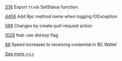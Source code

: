 
[376](https://github.com/hyperledger-labs/fabric-token-sdk/pull/376) Export `ttxdb` SetStatus function.

[4406](https://github.com/hyperledger/besu/pull/4406) Add Rpc method name when logging IOException

[568](https://github.com/hyperledger/aries-agent-test-harness/pull/568) Changes by create-pull-request action

[1029](https://github.com/hyperledger/aries-framework-javascript/pull/1029) feat: use did:key flag

[88](https://github.com/hyperledger/aries-mobile-test-harness/pull/88) Speed increases to receiving credential in BC Wallet


[See more >>>](https://start-here.hyperledger.org/pull-requests)
